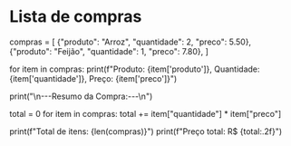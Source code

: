 # Lista de compras
compras = [
    {"produto": "Arroz", "quantidade": 2, "preco": 5.50},
    {"produto": "Feijão", "quantidade": 1, "preco": 7.80},
]

for item in compras:
    print(f"Produto: {item['produto']}, Quantidade: {item['quantidade']}, Preço: {item['preco']}")
    
print("\n---Resumo da Compra:---\n")

total = 0
for item in compras:
    total += item["quantidade"] * item["preco"]

print(f"Total de itens: {len(compras)}")
print(f"Preço total: R$ {total:.2f}")
  
